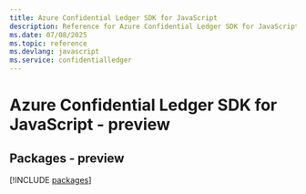 ```yaml
---
title: Azure Confidential Ledger SDK for JavaScript
description: Reference for Azure Confidential Ledger SDK for JavaScript
ms.date: 07/08/2025
ms.topic: reference
ms.devlang: javascript
ms.service: confidentialledger
---
```

# Azure Confidential Ledger SDK for JavaScript - preview
## Packages - preview
[!INCLUDE [packages](confidential-ledger-index.md)]